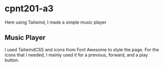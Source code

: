# cpnt201-a3
Here using Tailwind, I made a simple music player

## Music Player
I used TailwindCSS and icons from Font Awesome to style the page. For the icons that I needed, I mainly used it for a previous, forward, and a play button. 